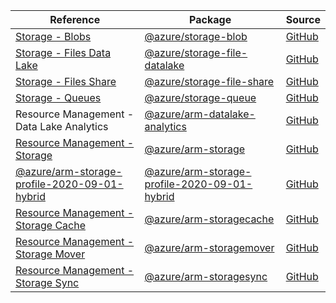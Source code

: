 | Reference | Package | Source |
|---|---|---|
|[Storage - Blobs](storage-blob-readme.md)|[@azure/storage-blob](https://www.npmjs.com/package/@azure/storage-blob)|[GitHub](https://github.com/Azure/azure-sdk-for-js/blob/main/sdk/storage/storage-blob)|
|[Storage - Files Data Lake](storage-file-datalake-readme.md)|[@azure/storage-file-datalake](https://www.npmjs.com/package/@azure/storage-file-datalake)|[GitHub](https://github.com/Azure/azure-sdk-for-js/blob/main/sdk/storage/storage-file-datalake)|
|[Storage - Files Share](storage-file-share-readme.md)|[@azure/storage-file-share](https://www.npmjs.com/package/@azure/storage-file-share)|[GitHub](https://github.com/Azure/azure-sdk-for-js/blob/main/sdk/storage/storage-file-share)|
|[Storage - Queues](storage-queue-readme.md)|[@azure/storage-queue](https://www.npmjs.com/package/@azure/storage-queue)|[GitHub](https://github.com/Azure/azure-sdk-for-js/blob/main/sdk/storage/storage-queue)|
|Resource Management - Data Lake Analytics|[@azure/arm-datalake-analytics](https://www.npmjs.com/package/@azure/arm-datalake-analytics)|[GitHub](https://github.com/Azure/azure-sdk-for-js/blob/main/)|
|[Resource Management - Storage](arm-storage-readme.md)|[@azure/arm-storage](https://www.npmjs.com/package/@azure/arm-storage)|[GitHub](https://github.com/Azure/azure-sdk-for-js/blob/main/sdk/storage/arm-storage)|
|[@azure/arm-storage-profile-2020-09-01-hybrid](arm-storage-profile-2020-09-01-hybrid-readme.md)|[@azure/arm-storage-profile-2020-09-01-hybrid](https://www.npmjs.com/package/@azure/arm-storage-profile-2020-09-01-hybrid)|[GitHub](https://github.com/Azure/azure-sdk-for-js/blob/main/sdk/storage/arm-storage-profile-2020-09-01-hybrid)|
|[Resource Management - Storage Cache](arm-storagecache-readme.md)|[@azure/arm-storagecache](https://www.npmjs.com/package/@azure/arm-storagecache)|[GitHub](https://github.com/Azure/azure-sdk-for-js/blob/main/sdk/storagecache/arm-storagecache)|
|[Resource Management - Storage Mover](arm-storagemover-readme.md)|[@azure/arm-storagemover](https://www.npmjs.com/package/@azure/arm-storagemover)|[GitHub](https://github.com/Azure/azure-sdk-for-js/blob/main/sdk/storagemover/arm-storagemover)|
|[Resource Management - Storage Sync](arm-storagesync-readme.md)|[@azure/arm-storagesync](https://www.npmjs.com/package/@azure/arm-storagesync)|[GitHub](https://github.com/Azure/azure-sdk-for-js/blob/main/sdk/storagesync/arm-storagesync)|
